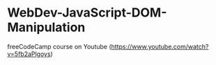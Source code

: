 # WebDev-JavaScript-DOM-Manipulation

freeCodeCamp course on Youtube (https://www.youtube.com/watch?v=5fb2aPlgoys)
